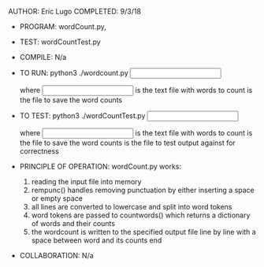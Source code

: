 AUTHOR: Eric Lugo
COMPLETED: 9/3/18

* PROGRAM: wordCount.py,
* TEST: wordCountTest.py

* COMPILE: N/a

* TO RUN: python3 ./wordcount.py <input text file> <output file>

	where <input file text> is the text file with words to count
				<output file> is the file to save the word counts

* TO TEST: python3 ./wordCountTest.py <input text file> <output file> <key text file>

	where <input file text> is the text file with words to count
				<output file> is the file to save the word counts
				<key text file> is the file to test output against for correctness

* PRINCIPLE OF OPERATION:
	wordCount.py works:
	1. reading the input file into memory
	2. rempunc() handles removing punctuation by either inserting a space or empty space
	3. all lines are converted to lowercase and split into word tokens
	4. word tokens are passed to countwords() which returns a dictionary of words and their counts
	5. the wordcount is written to the specified output file line by line with a space between word and its counts
	end

* COLLABORATION: N/a	
